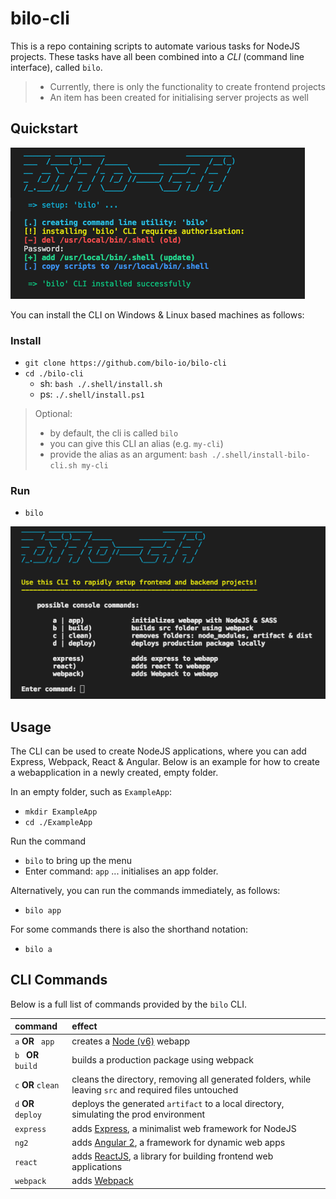 # bilo-cli

This is a repo containing scripts to automate various tasks for NodeJS projects.
These tasks have all been combined into a *CLI* (command line interface), called `bilo`.

>- Currently, there is only the functionality to create frontend projects
>- An item has been created for initialising server projects as well

## Quickstart

![](./.docs/ss_b-cli_setup.png)

You can install the CLI on Windows & Linux based machines as follows:

### Install
- `git clone https://github.com/bilo-io/bilo-cli`
- `cd ./bilo-cli`
    - sh: `bash ./.shell/install.sh`
    - ps: `./.shell/install.ps1`

> Optional: 
> - by default, the cli is called `bilo`
> - you can give this CLI an alias (e.g. `my-cli`)
> - provide the alias as an argument: `bash ./.shell/install-bilo-cli.sh my-cli`

### Run

- `bilo`

![](./.docs/ss_b-cli_menu.png)

## Usage

The CLI can be used to create NodeJS applications, where you can add Express, Webpack, React & Angular.
Below is an example for how to create a webapplication in a newly created, empty folder.

In an empty folder, such as `ExampleApp`:

- `mkdir ExampleApp`
- `cd ./ExampleApp`

Run the command

- `bilo` to bring up the menu
- Enter command: `app` ... initialises an app folder.

Alternatively, you can run the commands immediately, as follows:

- `bilo app`

For some commands there is also the shorthand notation:

- `bilo a`

## CLI Commands

Below is a full list of commands provided by the `bilo` CLI.

|command|effect|
|:-|:-|
|` a ` **OR** ` app`|creates a [Node (v6)](https://nodejs.org) webapp|
|`b ` **OR** ` build`|builds a production package using webpack|
|`c` **OR** `clean`|cleans the directory, removing all generated folders, while leaving `src` and required files untouched|
|`d` **OR** `deploy`|deploys the generated `artifact` to a local directory, simulating the prod environment|
|`express`|adds [Express](https://expressjs.com/), a minimalist web framework for NodeJS|
|`ng2`|adds [Angular 2](http://angular.io), a framework for dynamic web apps|
|`react`|adds [ReactJS](https://facebook.github.io/react/), a library for building frontend web applications|
|`webpack`|adds [Webpack](https://webpack.github.io)|a module bundler for javascript projects|
